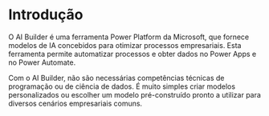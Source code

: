 # Introdução

O AI Builder é uma ferramenta Power Platform da Microsoft, que fornece modelos de IA concebidos para otimizar processos empresariais. Esta ferramenta permite automatizar processos e obter dados no Power Apps e no Power Automate.

Com o AI Builder, não são necessárias competências técnicas de programação ou de ciência de dados. É muito simples criar modelos personalizados ou escolher um modelo pré-construído pronto a utilizar para diversos cenários empresariais comuns.